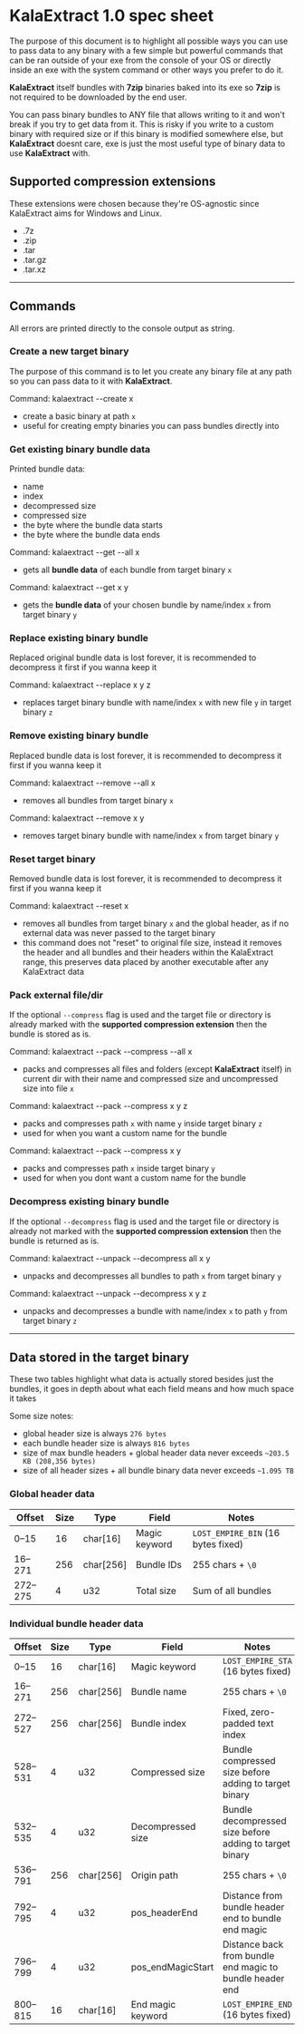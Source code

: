 # KalaExtract 1.0 spec sheet

The purpose of this document is to highlight all possible ways you can use to pass data to any binary with a few simple but powerful commands that can be ran outside of your exe from the console of your OS or directly inside an exe with the system command or other ways you prefer to do it.

**KalaExtract** itself bundles with **7zip** binaries baked into its exe so **7zip** is not required to be downloaded by the end user.

You can pass binary bundles to ANY file that allows writing to it and won't break if you try to get data from it. This is risky if you write to a custom binary with required size or if this binary is modified somewhere else, but **KalaExtract** doesnt care, exe is just the most useful type of binary data to use **KalaExtract** with.

## Supported compression extensions

These extensions were chosen because they're OS-agnostic since KalaExtract aims for Windows and Linux.

- .7z
- .zip
- .tar
- .tar.gz
- .tar.xz

---

## Commands

All errors are printed directly to the console output as string.

### Create a new target binary

The purpose of this command is to let you create any binary file at any path so you can pass data to it with **KalaExtract**.

Command: kalaextract --create x

- create a basic binary at path `x`
- useful for creating empty binaries you can pass bundles directly into

### Get existing binary bundle data

Printed bundle data:
- name
- index
- decompressed size
- compressed size
- the byte where the bundle data starts
- the byte where the bundle data ends

Command: kalaextract --get --all x

- gets all **bundle data** of each bundle from target binary `x`

Command: kalaextract --get x y

- gets the **bundle data** of your chosen bundle by name/index `x` from target binary `y`

### Replace existing binary bundle

Replaced original bundle data is lost forever, it is recommended to decompress it first if you wanna keep it

Command: kalaextract --replace x y z

- replaces target binary bundle with name/index `x` with new file `y` in target binary `z`

### Remove existing binary bundle

Replaced bundle data is lost forever, it is recommended to decompress it first if you wanna keep it

Command: kalaextract --remove --all x

- removes all bundles from target binary `x`

Command: kalaextract --remove x y

- removes target binary bundle with name/index `x` from target binary `y`

### Reset target binary

Removed bundle data is lost forever, it is recommended to decompress it first if you wanna keep it

Command: kalaextract --reset x

- removes all bundles from target binary `x` and the global header, as if no external data was never passed to the target binary
- this command does not "reset" to original file size, instead it removes the header and all bundles and their headers within the KalaExtract range, this preserves data placed by another executable after any KalaExtract data

### Pack external file/dir

If the optional `--compress` flag is used and the target file or directory is already marked with the **supported compression extension** then the bundle is stored as is.

Command: kalaextract --pack --compress --all x

- packs and compresses all files and folders (except **KalaExtract** itself) in current dir with their name and compressed size and uncompressed size into file `x`

Command: kalaextract --pack --compress x y z  

- packs and compresses path `x` with name `y` inside target binary `z`
- used for when you want a custom name for the bundle

Command: kalaextract --pack --compress x y

- packs and compresses path `x` inside target binary `y`
- used for when you dont want a custom name for the bundle

### Decompress existing binary bundle

If the optional `--decompress` flag is used and the target file or directory is already not marked with the **supported compression extension** then the bundle is returned as is.

Command: kalaextract --unpack --decompress all x y

- unpacks and decompresses all bundles to path `x` from target binary `y` 

Command: kalaextract --unpack --decompress x y z

- unpacks and decompresses a bundle with name/index `x` to path `y` from target binary `z` 

---

## Data stored in the target binary

These two tables highlight what data is actually stored besides just the bundles, it goes in depth about what each field means and how much space it takes

Some size notes:

- global header size is always `276 bytes`
- each bundle header size is always `816 bytes`
- size of max bundle headers + global header data never exceeds `~203.5 KB (208,356 bytes)`
- size of all header sizes + all bundle binary data never exceeds `~1.095 TB`

### Global header data

Offset | Size | Type        | Field         | Notes
-------|------|-------------|---------------|-------------------------------------
0–15   | 16   | char[16]    | Magic keyword | `LOST_EMPIRE_BIN` (16 bytes fixed)
16–271 | 256  | char[256]   | Bundle IDs    | 255 chars + `\0`
272–275| 4    | u32         | Total size    | Sum of all bundles

### Individual bundle header data

Offset | Size | Type        | Field             | Notes
-------|------|-------------|-------------------|-------------------------------------
0–15   | 16   | char[16]    | Magic keyword     | `LOST_EMPIRE_STA` (16 bytes fixed)
16–271 | 256  | char[256]   | Bundle name       | 255 chars + `\0`
272–527| 256  | char[256]   | Bundle index      | Fixed, zero-padded text index
528–531| 4    | u32         | Compressed size   | Bundle compressed size before adding to target binary
532–535| 4    | u32         | Decompressed size | Bundle decompressed size before adding to target binary
536–791| 256  | char[256]   | Origin path       | 255 chars + `\0`
792–795| 4    | u32         | pos_headerEnd     | Distance from bundle header end to bundle end magic
796–799| 4    | u32         | pos_endMagicStart | Distance back from bundle end magic to bundle header end
800–815| 16   | char[16]    | End magic keyword | `LOST_EMPIRE_END` (16 bytes fixed)